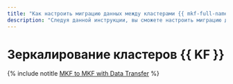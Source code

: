 ```yaml
---
title: "Как настроить миграцию данных между кластерами {{ mkf-full-name }}"
description: "Следуя данной инструкции, вы сможете настроить миграцию данных между кластерами {{ mkf-full-name }} с помощью {{ data-transfer-full-name }}."
---
```


# Зеркалирование кластеров {{ KF }}

{% include notitle [MKF to MKF with Data Transfer](../../_tutorials/dataplatform/data-transfer-mkf-mkf.md) %}
